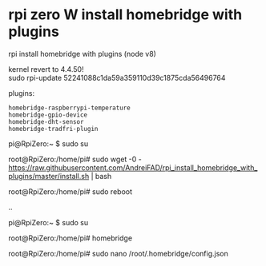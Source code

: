 # rpi zero W install homebridge with plugins
rpi install homebridge with plugins (node v8)

kernel revert to 4.4.50!<br>
sudo rpi-update 52241088c1da59a359110d39c1875cda56496764 

plugins:

    homebridge-raspberrypi-temperature
    homebridge-gpio-device
    homebridge-dht-sensor
    homebridge-tradfri-plugin



pi@RpiZero:~ $ sudo su

root@RpiZero:/home/pi# sudo wget -0 - https://raw.githubusercontent.com/AndreiFAD/rpi_install_homebridge_with_plugins/master/install.sh | bash

root@RpiZero:/home/pi# sudo reboot

..

pi@RpiZero:~ $ sudo su

root@RpiZero:/home/pi# homebridge

root@RpiZero:/home/pi# sudo nano /root/.homebridge/config.json

